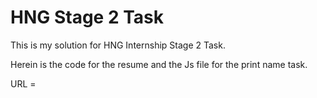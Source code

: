 # HNG Stage 2 Task

This is my solution for HNG Internship Stage 2 Task.

 Herein is the code for the resume and the Js file for the print name task.

URL = 
